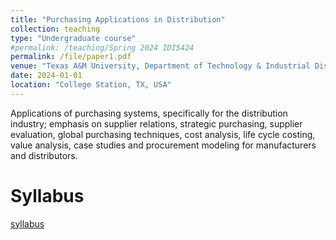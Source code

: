 ```yaml
---
title: "Purchasing Applications in Distribution"
collection: teaching
type: "Undergraduate course"
#permalink: /teaching/Spring 2024 IDIS424
permalink: /file/paper1.pdf
venue: "Texas A&M University, Department of Technology & Industrial Distribution"
date: 2024-01-01
location: "College Station, TX, USA"
---
```


Applications of purchasing systems, specifically for the distribution industry; emphasis on supplier relations, 
strategic purchasing, supplier evaluation, global purchasing techniques, cost analysis, life cycle costing, value 
analysis, case studies and procurement modeling for manufacturers and distributors.

Syllabus
======
[syllabus](/files/paper1.pdf)